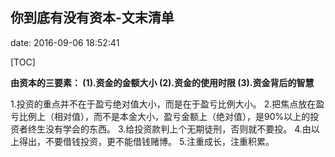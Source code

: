 ## 你到底有没有资本-文末清单

date: 2016-09-06 18:52:41

[TOC]

**由资本的三要素：
(1).资金的金额大小
(2).资金的使用时限
(3).资金背后的智慧**

1.投资的重点并不在于盈亏绝对值大小，而是在于盈亏比例大小。
2.把焦点放在盈亏比例上（相对值），而不是本金大小，盈亏金额上（绝对值），是90%以上的投资者终生没有学会的东西。
3.给投资款判上个无期徒刑，否则就不要投。
4.由以上得出，不要借钱投资，更不能借钱赌博。
5.注重成长，注重积累。
